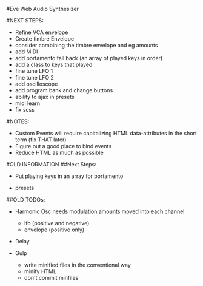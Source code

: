#Eve Web Audio Synthesizer

#NEXT STEPS:
* Refine VCA envelope
* Create timbre Envelope
* consider combining the timbre envelope and eg amounts
* add MIDI
* add portamento fall back (an array of played keys in order)
* add a class to keys that played
* fine tune LFO 1
* fine tune LFO 2
* add oscilloscope
* add program bank and change buttons
* ability to ajax in presets
* midi learn
* fix scss
 

#NOTES:
* Custom Events will require capitalizing HTML data-attributes in the short term (fix THAT later)
* Figure out a good place to bind events
* Reduce HTML as much as possible


#OLD INFORMATION
##Next Steps:

* Put playing keys in an array for portamento

* presets

##OLD TODOs:

* Harmonic Osc needs modulation amounts moved into each channel
  * lfo (positive and negative)
  * envelope (positive only)

* Delay

* Gulp
  * write minified files in the conventional way
  * minify HTML
  * don't commit minfiles

